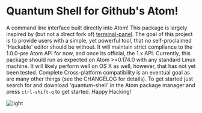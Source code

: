 # Quantum Shell for Github's Atom!
A command line interface built directly into Atom! This package is largely inspired
by (but not a direct fork of) [terminal-panel](http://github.com/thedaniel/terminal-panel).
The goal of this project is to provide users with a simple, yet powerful tool, that
no self-proclaimed 'Hackable' editor should be without. It will maintain strict compliance
to the 1.0.0-pre Atom API for now, and once its official, the 1.x API. Currently, this
package should run as expected on Atom >=0.174.0 with any standard Linux machine. It will likely perform well on OS X as well, however, that has not yet been tested. Complete Cross-platform
compatibility is an eventual goal as are many other things (see the CHANGELOG for details).
To get started just search for and download 'quantum-shell' in the Atom package manager and press `ctrl-shift-q` to get started. Happy Hacking!

![light](https://github.com/sedabull/quantum-shell/resources)

